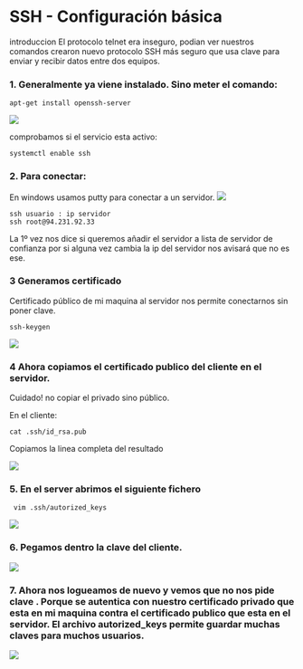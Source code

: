 # SSH - Configuración básica

introduccion
El protocolo telnet era inseguro, podian ver nuestros comandos
crearon nuevo protocolo SSH más seguro que usa clave para enviar y recibir datos entre dos equipos.


###  1.  Generalmente ya viene instalado. Sino meter el comando:

`apt-get install openssh-server`

![](https://i.postimg.cc/Bnf3pvwr/1.png)

comprobamos si el servicio esta activo:

    systemctl enable ssh


###  2.   Para conectar: 

En windows usamos putty para conectar a un servidor.
![](https://i.postimg.cc/DwQTMK98/2.png)

    ssh usuario : ip servidor
    ssh root@94.231.92.33

La 1º vez nos dice si queremos añadir el servidor a lista de servidor de confianza
por si alguna vez cambia la ip del servidor nos avisará que no es ese.

### 3  Generamos certificado

Certificado público de mi maquina al servidor nos permite conectarnos sin poner clave.

    ssh-keygen

![](https://i.postimg.cc/k4GPGRBb/3.png)


### 4  Ahora copiamos el certificado publico del cliente en el servidor. 

Cuidado! no copiar el privado sino público.

En el cliente:

    cat .ssh/id_rsa.pub

Copiamos la linea completa del resultado

![](https://i.postimg.cc/RhnrQr1C/4.png)


###  5.  En el server abrimos el siguiente fichero

     vim .ssh/autorized_keys

![](https://i.postimg.cc/VNY8yVw4/5.png)

###  6.  Pegamos dentro la clave del cliente.

![](https://i.postimg.cc/VNDczWLw/6.png)

###  7.  Ahora nos logueamos de nuevo y vemos que no nos pide clave . Porque se autentica con nuestro certificado privado que esta en mi maquina contra el certificado publico que esta en el servidor. El archivo autorized_keys permite guardar muchas claves para muchos usuarios.


![](https://i.postimg.cc/0Q4Rw5wH/7.png)
